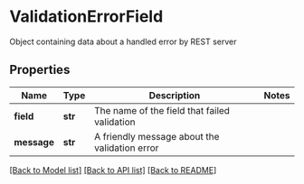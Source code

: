 # ValidationErrorField

Object containing data about a handled error by REST server

## Properties

| Name        | Type    | Description                                   | Notes |
| ----------- | ------- | --------------------------------------------- | ----- |
| **field**   | **str** | The name of the field that failed validation  |
| **message** | **str** | A friendly message about the validation error |

[[Back to Model list]](../README.md#documentation-for-models) [[Back to API list]](../README.md#documentation-for-api-endpoints) [[Back to README]](../README.md)
